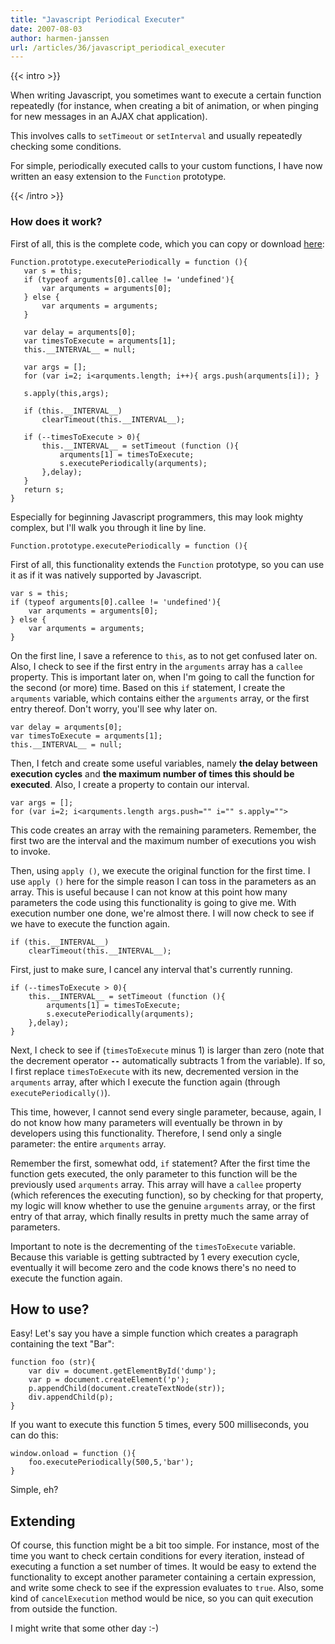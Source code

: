 ```yaml
---
title: "Javascript Periodical Executer"
date: 2007-08-03
author: harmen-janssen
url: /articles/36/javascript_periodical_executer
---
```


{{< intro >}}
<p>
When writing Javascript, you sometimes want to execute a certain function repeatedly (for instance, when creating a bit of animation, or when pinging for new messages in an AJAX chat application).</p>
<p>This involves calls to <code>setTimeout</code> or <code>setInterval</code> and usually repeatedly checking some conditions.</p>
<p>For simple, periodically executed calls to your custom functions, I have now written an easy extension to the <code>Function</code> prototype.</p>
{{< /intro >}}

### How does it work?

First of all, this is the complete code, which you can copy or download [here](http://www.whatstyle.net/examples/periodicalExecuter.js "Download the entire source code"):

 ```
Function.prototype.executePeriodically = function (){
	var s = this;
	if (typeof arguments[0].callee != 'undefined'){
		var arquments = arguments[0];
	} else {
		var arquments = arguments;
	}
	
	var delay = arquments[0];
	var timesToExecute = arquments[1];
	this.__INTERVAL__ = null;
	
	var args = [];
	for (var i=2; i<arquments.length; i++){ args.push(arquments[i]); }
	
	s.apply(this,args);
	
	if (this.__INTERVAL__)
		clearTimeout(this.__INTERVAL__);
	
	if (--timesToExecute > 0){
		this.__INTERVAL__ = setTimeout (function (){
			arquments[1] = timesToExecute;
			s.executePeriodically(arquments);
		},delay);
	}
	return s;
}
```

Especially for beginning Javascript programmers, this may look mighty complex, but I'll walk you through it line by line.

```
Function.prototype.executePeriodically = function (){
``` 

First of all, this functionality extends the `Function` prototype, so you can use it as if it was natively supported by Javascript.

```
var s = this;
if (typeof arguments[0].callee != 'undefined'){
	var arquments = arguments[0];
} else {
	var arquments = arguments;
}
```

On the first line, I save a reference to `this`, as to not get confused later on. Also, I check to see if the first entry in the `arguments` array has a `callee` property. This is important later on, when I'm going to call the function for the second (or more) time. Based on this `if` statement, I create the `arquments` variable, which contains either the `arguments` array, or the first entry thereof. Don't worry, you'll see why later on.

 ```
var delay = arquments[0];
var timesToExecute = arquments[1];
this.__INTERVAL__ = null;
```

Then, I fetch and create some useful variables, namely **the delay between execution cycles** and **the maximum number of times this should be executed**. Also, I create a property to contain our interval.

```
var args = [];
for (var i=2; i<arquments.length args.push="" i="" s.apply="">
```

This code creates an array with the remaining parameters. Remember, the first two are the interval and the maximum number of executions you wish to invoke.

Then, using `apply ()`, we execute the original function for the first time. I use `apply ()` here for the simple reason I can toss in the parameters as an array. This is useful because I can not know at this point how many parameters the code using this functionality is going to give me. With execution number one done, we're almost there. I will now check to see if we have to execute the function again.

```
if (this.__INTERVAL__)
	clearTimeout(this.__INTERVAL__);
```

First, just to make sure, I cancel any interval that's currently running.

```
if (--timesToExecute > 0){
	this.__INTERVAL__ = setTimeout (function (){
		arquments[1] = timesToExecute;
		s.executePeriodically(arquments);
	},delay);
}
```

Next, I check to see if (`timesToExecute` minus 1) is larger than zero (note that the decrement operator **`--`** automatically subtracts 1 from the variable). If so, I first replace `timesToExecute` with its new, decremented version in the `arquments` array, after which I execute the function again (through `executePeriodically()`).

This time, however, I cannot send every single parameter, because, again, I do not know how many parameters will eventually be thrown in by developers using this functionality. Therefore, I send only a single parameter: the entire `arquments` array.

Remember the first, somewhat odd, `if` statement? After the first time the function gets executed, the only parameter to this function will be the previously used `arquments` array. This array will have a `callee` property (which references the executing function), so by checking for that property, my logic will know whether to use the genuine `arguments` array, or the first entry of that array, which finally results in pretty much the same array of parameters.

Important to note is the decrementing of the `timesToExecute` variable. Because this variable is getting subtracted by 1 every execution cycle, eventually it will become zero and the code knows there's no need to execute the function again.

## How to use?

Easy! Let's say you have a simple function which creates a paragraph containing the text "Bar":

```
function foo (str){
	var div = document.getElementById('dump');
	var p = document.createElement('p');
	p.appendChild(document.createTextNode(str));
	div.appendChild(p);
}
```

If you want to execute this function 5 times, every 500 milliseconds, you can do this:

```
window.onload = function (){
	foo.executePeriodically(500,5,'bar');
}
```

Simple, eh?

## Extending

Of course, this function might be a bit too simple. For instance, most of the time you want to check certain conditions for every iteration, instead of executing a function a set number of times. It would be easy to extend the functionality to except another parameter containing a certain expression, and write some check to see if the expression evaluates to `true`. Also, some kind of `cancelExecution` method would be nice, so you can quit execution from outside the function.

I might write that some other day :-)
